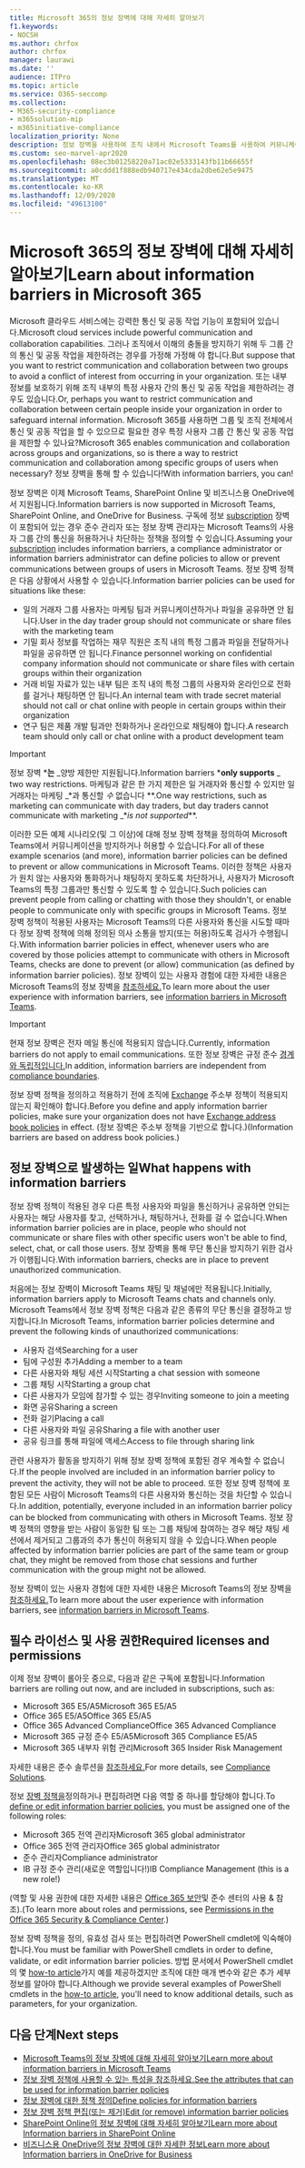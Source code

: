 ```yaml
---
title: Microsoft 365의 정보 장벽에 대해 자세히 알아보기
f1.keywords:
- NOCSH
ms.author: chrfox
author: chrfox
manager: laurawi
ms.date: ''
audience: ITPro
ms.topic: article
ms.service: O365-seccomp
ms.collection:
- M365-security-compliance
- m365solution-mip
- m365initiative-compliance
localization_priority: None
description: 정보 장벽을 사용하여 조직 내에서 Microsoft Teams를 사용하여 커뮤니케이션 규정 준수를 보장합니다.
ms.custom: seo-marvel-apr2020
ms.openlocfilehash: 08ec3b01258220a71ac02e5333143fb11b66655f
ms.sourcegitcommit: a0cddd1f888edb940717e434cda2dbe62e5e9475
ms.translationtype: MT
ms.contentlocale: ko-KR
ms.lasthandoff: 12/09/2020
ms.locfileid: "49613100"
---
```

# <a name="learn-about-information-barriers-in-microsoft-365"></a><span data-ttu-id="d504b-103">Microsoft 365의 정보 장벽에 대해 자세히 알아보기</span><span class="sxs-lookup"><span data-stu-id="d504b-103">Learn about information barriers in Microsoft 365</span></span>

<span data-ttu-id="d504b-104">Microsoft 클라우드 서비스에는 강력한 통신 및 공동 작업 기능이 포함되어 있습니다.</span><span class="sxs-lookup"><span data-stu-id="d504b-104">Microsoft cloud services include powerful communication and collaboration capabilities.</span></span> <span data-ttu-id="d504b-105">그러나 조직에서 이해의 충돌을 방지하기 위해 두 그룹 간의 통신 및 공동 작업을 제한하려는 경우를 가정해 가정해 야 합니다.</span><span class="sxs-lookup"><span data-stu-id="d504b-105">But suppose that you want to restrict communication and collaboration between two groups to avoid a conflict of interest from occurring in your organization.</span></span> <span data-ttu-id="d504b-106">또는 내부 정보를 보호하기 위해 조직 내부의 특정 사용자 간의 통신 및 공동 작업을 제한하려는 경우도 있습니다.</span><span class="sxs-lookup"><span data-stu-id="d504b-106">Or, perhaps you want to restrict communication and collaboration between certain people inside your organization in order to safeguard internal information.</span></span> <span data-ttu-id="d504b-107">Microsoft 365를 사용하면 그룹 및 조직 전체에서 통신 및 공동 작업을 할 수 있으므로 필요한 경우 특정 사용자 그룹 간 통신 및 공동 작업을 제한할 수 있나요?</span><span class="sxs-lookup"><span data-stu-id="d504b-107">Microsoft 365 enables communication and collaboration across groups and organizations, so is there a way to restrict communication and collaboration  among specific groups of users when necessary?</span></span> <span data-ttu-id="d504b-108">정보 장벽을 통해 할 수 있습니다!</span><span class="sxs-lookup"><span data-stu-id="d504b-108">With information barriers, you can!</span></span> 

<span data-ttu-id="d504b-109">정보 장벽은 이제 Microsoft Teams, SharePoint Online 및 비즈니스용 OneDrive에서 지원됩니다.</span><span class="sxs-lookup"><span data-stu-id="d504b-109">Information barriers is now supported in Microsoft Teams, SharePoint Online, and OneDrive for Business.</span></span> <span data-ttu-id="d504b-110">구독에 정보 [subscription](#required-licenses-and-permissions) 장벽이 포함되어 있는 경우 준수 관리자 또는 정보 장벽 관리자는 Microsoft Teams의 사용자 그룹 간의 통신을 허용하거나 차단하는 정책을 정의할 수 있습니다.</span><span class="sxs-lookup"><span data-stu-id="d504b-110">Assuming your [subscription](#required-licenses-and-permissions) includes information barriers, a compliance administrator or information barriers administrator can define policies to allow or prevent communications between groups of users in Microsoft Teams.</span></span> <span data-ttu-id="d504b-111">정보 장벽 정책은 다음 상황에서 사용할 수 있습니다.</span><span class="sxs-lookup"><span data-stu-id="d504b-111">Information barrier policies can be used for situations like these:</span></span>

- <span data-ttu-id="d504b-112">일의 거래자 그룹 사용자는 마케팅 팀과 커뮤니케이션하거나 파일을 공유하면 안 됩니다.</span><span class="sxs-lookup"><span data-stu-id="d504b-112">User in the day trader group should not communicate or share files with the marketing team</span></span>
- <span data-ttu-id="d504b-113">기밀 회사 정보를 작업하는 재무 직원은 조직 내의 특정 그룹과 파일을 전달하거나 파일을 공유하면 안 됩니다.</span><span class="sxs-lookup"><span data-stu-id="d504b-113">Finance personnel working on confidential company information should not communicate or share files with certain groups within their organization</span></span>
- <span data-ttu-id="d504b-114">거래 비밀 자료가 있는 내부 팀은 조직 내의 특정 그룹의 사용자와 온라인으로 전화를 걸거나 채팅하면 안 됩니다.</span><span class="sxs-lookup"><span data-stu-id="d504b-114">An internal team with trade secret material should not call or chat online with people in certain groups within their organization</span></span>
- <span data-ttu-id="d504b-115">연구 팀은 제품 개발 팀과만 전화하거나 온라인으로 채팅해야 합니다.</span><span class="sxs-lookup"><span data-stu-id="d504b-115">A research team should only call or chat online with a product development team</span></span>

> [!IMPORTANT]
> <span data-ttu-id="d504b-116">정보 장벽 \***는** _양방 제한만 지원됩니다.</span><span class="sxs-lookup"><span data-stu-id="d504b-116">Information barriers \***only supports** _ two way restrictions.</span></span> <span data-ttu-id="d504b-117">마케팅과 같은 한 가지 제한은 일 거래자와 통신할 수 있지만 일 거래자는 마케팅 _\*과 통신할 _수_ 없습니다 \*\*.</span><span class="sxs-lookup"><span data-stu-id="d504b-117">One way restrictions, such as marketing can communicate with day traders, but day traders cannot communicate with marketing _\*_is not supported_\*\*.</span></span>

<span data-ttu-id="d504b-118">이러한 모든 예제 시나리오(및 그 이상)에 대해 정보 장벽 정책을 정의하여 Microsoft Teams에서 커뮤니케이션을 방지하거나 허용할 수 있습니다.</span><span class="sxs-lookup"><span data-stu-id="d504b-118">For all of these example scenarios (and more), information barrier policies can be defined to prevent or allow communications in Microsoft Teams.</span></span> <span data-ttu-id="d504b-119">이러한 정책은 사용자가 원치 않는 사용자와 통화하거나 채팅하지 못하도록 차단하거나, 사용자가 Microsoft Teams의 특정 그룹과만 통신할 수 있도록 할 수 있습니다.</span><span class="sxs-lookup"><span data-stu-id="d504b-119">Such policies can prevent people from calling or chatting with those they shouldn't, or enable people to communicate only with specific groups in Microsoft Teams.</span></span> <span data-ttu-id="d504b-120">정보 장벽 정책이 적용된 사용자는 Microsoft Teams의 다른 사용자와 통신을 시도할 때마다 정보 장벽 정책에 의해 정의된 의사 소통을 방지(또는 허용)하도록 검사가 수행됩니다.</span><span class="sxs-lookup"><span data-stu-id="d504b-120">With information barrier policies in effect, whenever users who are covered by those policies attempt to communicate with others in Microsoft Teams, checks are done to prevent (or allow) communication (as defined by information barrier policies).</span></span> <span data-ttu-id="d504b-121">정보 장벽이 있는 사용자 경험에 대한 자세한 내용은 Microsoft Teams의 정보 장벽을 [참조하세요.](https://docs.microsoft.com/MicrosoftTeams/information-barriers-in-teams)</span><span class="sxs-lookup"><span data-stu-id="d504b-121">To learn more about the user experience with information barriers, see [information barriers in Microsoft Teams](https://docs.microsoft.com/MicrosoftTeams/information-barriers-in-teams).</span></span>

> [!IMPORTANT]
> <span data-ttu-id="d504b-122">현재 정보 장벽은 전자 메일 통신에 적용되지 않습니다.</span><span class="sxs-lookup"><span data-stu-id="d504b-122">Currently, information barriers do not apply to email communications.</span></span> <span data-ttu-id="d504b-123">또한 정보 장벽은 규정 준수 [경계와 독립적입니다.](set-up-compliance-boundaries.md)</span><span class="sxs-lookup"><span data-stu-id="d504b-123">In addition, information barriers are independent from [compliance boundaries](set-up-compliance-boundaries.md).</span></span><p><span data-ttu-id="d504b-124">정보 장벽 정책을 정의하고 적용하기 전에 조직에 [Exchange](https://docs.microsoft.com/exchange/address-books/address-book-policies/address-book-policies) 주소부 정책이 적용되지 않는지 확인해야 합니다.</span><span class="sxs-lookup"><span data-stu-id="d504b-124">Before you define and apply information barrier policies, make sure your organization does not have [Exchange address book policies](https://docs.microsoft.com/exchange/address-books/address-book-policies/address-book-policies) in effect.</span></span> <span data-ttu-id="d504b-125">(정보 장벽은 주소부 정책을 기반으로 합니다.)</span><span class="sxs-lookup"><span data-stu-id="d504b-125">(Information barriers are based on address book policies.)</span></span> 

## <a name="what-happens-with-information-barriers"></a><span data-ttu-id="d504b-126">정보 장벽으로 발생하는 일</span><span class="sxs-lookup"><span data-stu-id="d504b-126">What happens with information barriers</span></span>

<span data-ttu-id="d504b-127">정보 장벽 정책이 적용된 경우 다른 특정 사용자와 파일을 통신하거나 공유하면 안되는 사용자는 해당 사용자를 찾고, 선택하거나, 채팅하거나, 전화를 걸 수 없습니다.</span><span class="sxs-lookup"><span data-stu-id="d504b-127">When information barrier policies are in place, people who should not communicate or share files with other specific users won't be able to find, select, chat, or call those users.</span></span> <span data-ttu-id="d504b-128">정보 장벽을 통해 무단 통신을 방지하기 위한 검사가 이행됩니다.</span><span class="sxs-lookup"><span data-stu-id="d504b-128">With information barriers, checks are in place to prevent unauthorized communication.</span></span>

<span data-ttu-id="d504b-129">처음에는 정보 장벽이 Microsoft Teams 채팅 및 채널에만 적용됩니다.</span><span class="sxs-lookup"><span data-stu-id="d504b-129">Initially, information barriers apply to Microsoft Teams chats and channels only.</span></span> <span data-ttu-id="d504b-130">Microsoft Teams에서 정보 장벽 정책은 다음과 같은 종류의 무단 통신을 결정하고 방지합니다.</span><span class="sxs-lookup"><span data-stu-id="d504b-130">In Microsoft Teams, information barrier policies determine and prevent the following kinds of unauthorized communications:</span></span>

- <span data-ttu-id="d504b-131">사용자 검색</span><span class="sxs-lookup"><span data-stu-id="d504b-131">Searching for a user</span></span>
- <span data-ttu-id="d504b-132">팀에 구성원 추가</span><span class="sxs-lookup"><span data-stu-id="d504b-132">Adding a member to a team</span></span>
- <span data-ttu-id="d504b-133">다른 사용자와 채팅 세션 시작</span><span class="sxs-lookup"><span data-stu-id="d504b-133">Starting a chat session with someone</span></span>
- <span data-ttu-id="d504b-134">그룹 채팅 시작</span><span class="sxs-lookup"><span data-stu-id="d504b-134">Starting a group chat</span></span>
- <span data-ttu-id="d504b-135">다른 사용자가 모임에 참가할 수 있는 경우</span><span class="sxs-lookup"><span data-stu-id="d504b-135">Inviting someone to join a meeting</span></span>
- <span data-ttu-id="d504b-136">화면 공유</span><span class="sxs-lookup"><span data-stu-id="d504b-136">Sharing a screen</span></span>
- <span data-ttu-id="d504b-137">전화 걸기</span><span class="sxs-lookup"><span data-stu-id="d504b-137">Placing a call</span></span>
- <span data-ttu-id="d504b-138">다른 사용자와 파일 공유</span><span class="sxs-lookup"><span data-stu-id="d504b-138">Sharing a file with another user</span></span>
- <span data-ttu-id="d504b-139">공유 링크를 통해 파일에 액세스</span><span class="sxs-lookup"><span data-stu-id="d504b-139">Access to file through sharing link</span></span> 

<span data-ttu-id="d504b-140">관련 사용자가 활동을 방지하기 위해 정보 장벽 정책에 포함된 경우 계속할 수 없습니다.</span><span class="sxs-lookup"><span data-stu-id="d504b-140">If the people involved are included in an information barrier policy to prevent the activity, they will not be able to proceed.</span></span> <span data-ttu-id="d504b-141">또한 정보 장벽 정책에 포함된 모든 사람이 Microsoft Teams의 다른 사용자와 통신하는 것을 차단할 수 있습니다.</span><span class="sxs-lookup"><span data-stu-id="d504b-141">In addition, potentially, everyone included in an information barrier policy can be blocked from communicating with others in Microsoft Teams.</span></span> <span data-ttu-id="d504b-142">정보 장벽 정책의 영향을 받는 사람이 동일한 팀 또는 그룹 채팅에 참여하는 경우 해당 채팅 세션에서 제거되고 그룹과의 추가 통신이 허용되지 않을 수 있습니다.</span><span class="sxs-lookup"><span data-stu-id="d504b-142">When people affected by information barrier policies are part of the same team or group chat, they might be removed from those chat sessions and further communication with the group might not be allowed.</span></span>

<span data-ttu-id="d504b-143">정보 장벽이 있는 사용자 경험에 대한 자세한 내용은 Microsoft Teams의 정보 장벽을 [참조하세요.](https://docs.microsoft.com/MicrosoftTeams/information-barriers-in-teams)</span><span class="sxs-lookup"><span data-stu-id="d504b-143">To learn more about the user experience with information barriers, see [information barriers in Microsoft Teams](https://docs.microsoft.com/MicrosoftTeams/information-barriers-in-teams).</span></span>

## <a name="required-licenses-and-permissions"></a><span data-ttu-id="d504b-144">필수 라이선스 및 사용 권한</span><span class="sxs-lookup"><span data-stu-id="d504b-144">Required licenses and permissions</span></span>

<span data-ttu-id="d504b-145">이제 정보 장벽이 롤아웃 중으로, 다음과 같은 구독에 포함됩니다.</span><span class="sxs-lookup"><span data-stu-id="d504b-145">Information barriers are rolling out now, and are included in subscriptions, such as:</span></span>

- <span data-ttu-id="d504b-146">Microsoft 365 E5/A5</span><span class="sxs-lookup"><span data-stu-id="d504b-146">Microsoft 365 E5/A5</span></span>
- <span data-ttu-id="d504b-147">Office 365 E5/A5</span><span class="sxs-lookup"><span data-stu-id="d504b-147">Office 365 E5/A5</span></span>
- <span data-ttu-id="d504b-148">Office 365 Advanced Compliance</span><span class="sxs-lookup"><span data-stu-id="d504b-148">Office 365 Advanced Compliance</span></span>
- <span data-ttu-id="d504b-149">Microsoft 365 규정 준수 E5/A5</span><span class="sxs-lookup"><span data-stu-id="d504b-149">Microsoft 365 Compliance E5/A5</span></span>
- <span data-ttu-id="d504b-150">Microsoft 365 내부자 위험 관리</span><span class="sxs-lookup"><span data-stu-id="d504b-150">Microsoft 365 Insider Risk Management</span></span>

<span data-ttu-id="d504b-151">자세한 내용은 준수 솔루션을 [참조하세요.](https://products.office.com/business/security-and-compliance/compliance-solutions)</span><span class="sxs-lookup"><span data-stu-id="d504b-151">For more details, see [Compliance Solutions](https://products.office.com/business/security-and-compliance/compliance-solutions).</span></span>

<span data-ttu-id="d504b-152">정보 [장벽 정책을](information-barriers-policies.md)정의하거나 편집하려면 다음 역할 중 하나를 할당해야 합니다.</span><span class="sxs-lookup"><span data-stu-id="d504b-152">To [define or edit information barrier policies](information-barriers-policies.md), you must be assigned one of the following roles:</span></span>

- <span data-ttu-id="d504b-153">Microsoft 365 전역 관리자</span><span class="sxs-lookup"><span data-stu-id="d504b-153">Microsoft 365 global administrator</span></span>
- <span data-ttu-id="d504b-154">Office 365 전역 관리자</span><span class="sxs-lookup"><span data-stu-id="d504b-154">Office 365 global administrator</span></span>
- <span data-ttu-id="d504b-155">준수 관리자</span><span class="sxs-lookup"><span data-stu-id="d504b-155">Compliance administrator</span></span>
- <span data-ttu-id="d504b-156">IB 규정 준수 관리(새로운 역할입니다!)</span><span class="sxs-lookup"><span data-stu-id="d504b-156">IB Compliance Management (this is a new role!)</span></span>

<span data-ttu-id="d504b-157">(역할 및 사용 권한에 대한 자세한 내용은 [Office 365 보안](../security/office-365-security/protect-against-threats.md)및 준수 센터의 사용 & 참조).</span><span class="sxs-lookup"><span data-stu-id="d504b-157">(To learn more about roles and permissions, see [Permissions in the Office 365 Security & Compliance Center](../security/office-365-security/protect-against-threats.md).)</span></span>

<span data-ttu-id="d504b-158">정보 장벽 정책을 정의, 유효성 검사 또는 편집하려면 PowerShell cmdlet에 익숙해야 합니다.</span><span class="sxs-lookup"><span data-stu-id="d504b-158">You must be familiar with PowerShell cmdlets in order to define, validate, or edit information barrier policies.</span></span> <span data-ttu-id="d504b-159">방법 문서에서 PowerShell cmdlet의 몇 [how-to article](information-barriers-policies.md)가지 예를 제공하겠지만 조직에 대한 매개 변수와 같은 추가 세부 정보를 알아야 합니다.</span><span class="sxs-lookup"><span data-stu-id="d504b-159">Although we provide several examples of PowerShell cmdlets in the [how-to article](information-barriers-policies.md), you'll need to know additional details, such as parameters, for your organization.</span></span>

## <a name="next-steps"></a><span data-ttu-id="d504b-160">다음 단계</span><span class="sxs-lookup"><span data-stu-id="d504b-160">Next steps</span></span>

- [<span data-ttu-id="d504b-161">Microsoft Teams의 정보 장벽에 대해 자세히 알아보기</span><span class="sxs-lookup"><span data-stu-id="d504b-161">Learn more about information barriers in Microsoft Teams</span></span>](https://docs.microsoft.com/MicrosoftTeams/information-barriers-in-teams)
- [<span data-ttu-id="d504b-162">정보 장벽 정책에 사용할 수 있는 특성을 참조하세요.</span><span class="sxs-lookup"><span data-stu-id="d504b-162">See the attributes that can be used for information barrier policies</span></span>](information-barriers-attributes.md)
- [<span data-ttu-id="d504b-163">정보 장벽에 대한 정책 정의</span><span class="sxs-lookup"><span data-stu-id="d504b-163">Define policies for information barriers</span></span>](information-barriers-policies.md)
- [<span data-ttu-id="d504b-164">정보 장벽 정책 편집(또는 제거)</span><span class="sxs-lookup"><span data-stu-id="d504b-164">Edit (or remove) information barrier policies</span></span>](information-barriers-edit-segments-policies.md)
- [<span data-ttu-id="d504b-165">SharePoint Online의 정보 장벽에 대해 자세히 알아보기</span><span class="sxs-lookup"><span data-stu-id="d504b-165">Learn more about Information barriers in SharePoint Online</span></span>](https://docs.microsoft.com/sharepoint/information-barriers)
- [<span data-ttu-id="d504b-166">비즈니스용 OneDrive의 정보 장벽에 대한 자세한 정보</span><span class="sxs-lookup"><span data-stu-id="d504b-166">Learn more about Information barriers in OneDrive for Business</span></span>](https://docs.microsoft.com/onedrive/information-barriers)